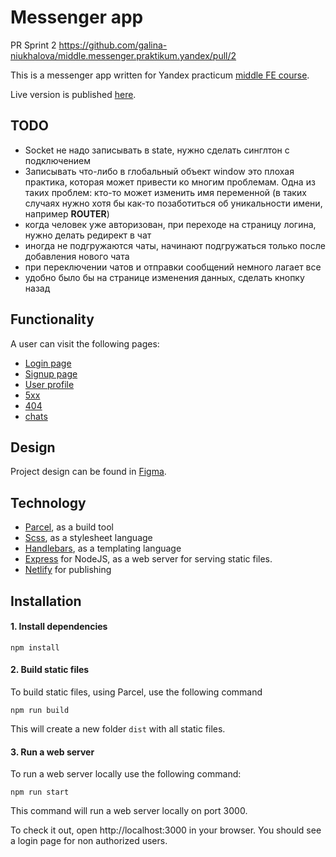 # Messenger app

PR Sprint 2 https://github.com/galina-niukhalova/middle.messenger.praktikum.yandex/pull/2

This is a messenger app written for Yandex practicum [middle FE course](https://practicum.yandex.ru/profile/middle-frontend/).

Live version is published [here](https://galina-messenger.netlify.app).

## TODO
- Socket не надо записывать в state, нужно сделать синглтон с подключением
- Записывать что-либо в глобальный объект window это плохая практика, которая может привести ко многим проблемам.
Одна из таких проблем: кто-то может изменить имя переменной (в таких случаях нужно хотя бы как-то позаботиться об уникальности имени, например __ROUTER__)
- когда человек уже авторизован, при переходе на страницу логина, нужно делать редирект в чат
- иногда не подгружаются чаты, начинают подгружаться только после добавления нового чата
- при переключении чатов и отправки сообщений немного лагает все
- удобно было бы на странице изменения данных, сделать кнопку назад

## Functionality
A user can visit the following pages:
- [Login page](https://galina-messenger.netlify.app/)
- [Signup page](https://galina-messenger.netlify.app/signup)
- [User profile](https://galina-messenger.netlify.app/profile)
- [5xx](https://galina-messenger.netlify.app/error)
- [404](https://galina-messenger.netlify.app/random)
- [chats](https://galina-messenger.netlify.app/chats)

## Design
Project design can be found in [Figma](https://www.figma.com/file/EuBlJHo8hEbs4qs7NQc64c/Chat-Galina).

## Technology 
- [Parcel](https://parceljs.org/), as a build tool
- [Scss](https://sass-lang.com/), as a stylesheet language
- [Handlebars](https://handlebarsjs.com/), as a templating language
- [Express](https://expressjs.com/) for NodeJS, as a web server for serving static files.
- [Netlify](https://app.netlify.com/) for publishing

## Installation
#### 1. Install dependencies
```
npm install
```

#### 2. Build static files
To build static files, using Parcel, use the following command
```
npm run build
```
This will create a new folder `dist` with all static files.

#### 3. Run a web server
To run a web server locally use the following command: 
```
npm run start
```
This command will run a web server locally on port 3000.

To check it out, open http://localhost:3000 in your browser.
You should see a login page for non authorized users.
